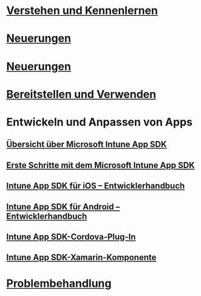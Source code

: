 # [Verstehen und Kennenlernen](/intune/understand-explore/introduction-to-microsoft-intune)
# [Neuerungen](/intune/whats-new/whats-new-in-microsoft-intune)
# [Neuerungen](/intune/whats-new/whats-new-in-microsoft-intune)
# [Bereitstellen und Verwenden](/intune/deploy-use/overview-of-device-and-app-lifecycles-in-microsoft-intune)
# Entwickeln und Anpassen von Apps
## [Übersicht über Microsoft Intune App SDK](intune-app-sdk.md)
## [Erste Schritte mit dem Microsoft Intune App SDK](intune-app-sdk-get-started.md)
## [Intune App SDK für iOS – Entwicklerhandbuch](intune-app-sdk-ios.md)
## [Intune App SDK für Android – Entwicklerhandbuch](intune-app-sdk-android.md)
## [Intune App SDK-Cordova-Plug-In](intune-app-sdk-cordova.md)
## [Intune App SDK-Xamarin-Komponente](intune-app-sdk-xamarin.md)
# [Problembehandlung](/intune/troubleshoot/how-to-get-support-for-microsoft-intune)


<!--HONumber=Nov16_HO4-->


